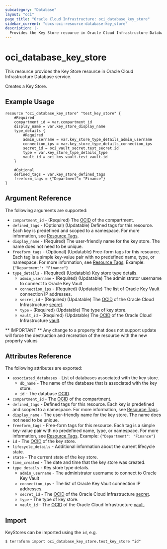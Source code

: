 ```yaml
---
subcategory: "Database"
layout: "oci"
page_title: "Oracle Cloud Infrastructure: oci_database_key_store"
sidebar_current: "docs-oci-resource-database-key_store"
description: |-
  Provides the Key Store resource in Oracle Cloud Infrastructure Database service
---
```


# oci_database_key_store
This resource provides the Key Store resource in Oracle Cloud Infrastructure Database service.

Creates a Key Store.


## Example Usage

```hcl
resource "oci_database_key_store" "test_key_store" {
	#Required
	compartment_id = var.compartment_id
	display_name = var.key_store_display_name
	type_details {
		#Required
		admin_username = var.key_store_type_details_admin_username
		connection_ips = var.key_store_type_details_connection_ips
		secret_id = oci_vault_secret.test_secret.id
		type = var.key_store_type_details_type
		vault_id = oci_kms_vault.test_vault.id
	}

	#Optional
	defined_tags = var.key_store_defined_tags
	freeform_tags = {"Department"= "Finance"}
}
```

## Argument Reference

The following arguments are supported:

* `compartment_id` - (Required) The [OCID](https://docs.cloud.oracle.com/iaas/Content/General/Concepts/identifiers.htm) of the compartment.
* `defined_tags` - (Optional) (Updatable) Defined tags for this resource. Each key is predefined and scoped to a namespace. For more information, see [Resource Tags](https://docs.cloud.oracle.com/iaas/Content/General/Concepts/resourcetags.htm). 
* `display_name` - (Required) The user-friendly name for the key store. The name does not need to be unique.
* `freeform_tags` - (Optional) (Updatable) Free-form tags for this resource. Each tag is a simple key-value pair with no predefined name, type, or namespace. For more information, see [Resource Tags](https://docs.cloud.oracle.com/iaas/Content/General/Concepts/resourcetags.htm).  Example: `{"Department": "Finance"}` 
* `type_details` - (Required) (Updatable) Key store type details.
	* `admin_username` - (Required) (Updatable) The administrator username to connect to Oracle Key Vault
	* `connection_ips` - (Required) (Updatable) The list of Oracle Key Vault connection IP addresses.
	* `secret_id` - (Required) (Updatable) The [OCID](https://docs.cloud.oracle.com/iaas/Content/General/Concepts/identifiers.htm) of the Oracle Cloud Infrastructure [secret](https://docs.cloud.oracle.com/iaas/Content/KeyManagement/Concepts/keyoverview.htm#concepts).
	* `type` - (Required) (Updatable) The type of key store.
	* `vault_id` - (Required) (Updatable) The [OCID](https://docs.cloud.oracle.com/iaas/Content/General/Concepts/identifiers.htm) of the Oracle Cloud Infrastructure [vault](https://docs.cloud.oracle.com/iaas/Content/KeyManagement/Concepts/keyoverview.htm#concepts).


** IMPORTANT **
Any change to a property that does not support update will force the destruction and recreation of the resource with the new property values

## Attributes Reference

The following attributes are exported:

* `associated_databases` - List of databases associated with the key store.
	* `db_name` - The name of the database that is associated with the key store.
	* `id` - The database [OCID](https://docs.cloud.oracle.com/iaas/Content/General/Concepts/identifiers.htm).
* `compartment_id` - The [OCID](https://docs.cloud.oracle.com/iaas/Content/General/Concepts/identifiers.htm) of the compartment.
* `defined_tags` - Defined tags for this resource. Each key is predefined and scoped to a namespace. For more information, see [Resource Tags](https://docs.cloud.oracle.com/iaas/Content/General/Concepts/resourcetags.htm). 
* `display_name` - The user-friendly name for the key store. The name does not need to be unique.
* `freeform_tags` - Free-form tags for this resource. Each tag is a simple key-value pair with no predefined name, type, or namespace. For more information, see [Resource Tags](https://docs.cloud.oracle.com/iaas/Content/General/Concepts/resourcetags.htm).  Example: `{"Department": "Finance"}` 
* `id` - The [OCID](https://docs.cloud.oracle.com/iaas/Content/General/Concepts/identifiers.htm) of the key store.
* `lifecycle_details` - Additional information about the current lifecycle state.
* `state` - The current state of the key store.
* `time_created` - The date and time that the key store was created.
* `type_details` - Key store type details.
	* `admin_username` - The administrator username to connect to Oracle Key Vault
	* `connection_ips` - The list of Oracle Key Vault connection IP addresses.
	* `secret_id` - The [OCID](https://docs.cloud.oracle.com/iaas/Content/General/Concepts/identifiers.htm) of the Oracle Cloud Infrastructure [secret](https://docs.cloud.oracle.com/iaas/Content/KeyManagement/Concepts/keyoverview.htm#concepts).
	* `type` - The type of key store.
	* `vault_id` - The [OCID](https://docs.cloud.oracle.com/iaas/Content/General/Concepts/identifiers.htm) of the Oracle Cloud Infrastructure [vault](https://docs.cloud.oracle.com/iaas/Content/KeyManagement/Concepts/keyoverview.htm#concepts).

## Import

KeyStores can be imported using the `id`, e.g.

```
$ terraform import oci_database_key_store.test_key_store "id"
```

